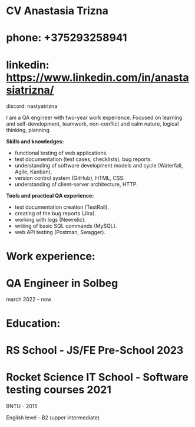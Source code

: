 # **CV Anastasia Trizna**

phone: +375293258941
======
linkedin: https://www.linkedin.com/in/anastasiatrizna/
======
discord: nastyatrizna

I am a QA engineer with two-year work experience. Focused on learning and self-development, teamwork, non-conflict and calm nature, logical thinking, planning.

**Skills and knowledges:**
- functional testing of web applications.
- test documentation (test cases, checklists), bug reports.
- understanding of software development models and cycle (Waterfall, Agile, Kanban).
- version control system (GitHub), HTML, CSS.
- understanding of client-server architecture, HTTP.

**Tools and practical QA experience:**
- test documentation creation (TestRail).
- creating of the bug reports (Jira).
- working with logs (Newrelic).
- writing of basic SQL commands (MySQL).
- web API testing (Postman, Swagger).


**Work experience:**
======
QA Engineer in Solbeg
======
march 2022 – now

**Education:**
======
RS School - JS/FE Pre-School 2023
======
Rocket Science IT School - Software testing courses 2021
======
BNTU - 2015

English level - B2 (upper intermediate)
